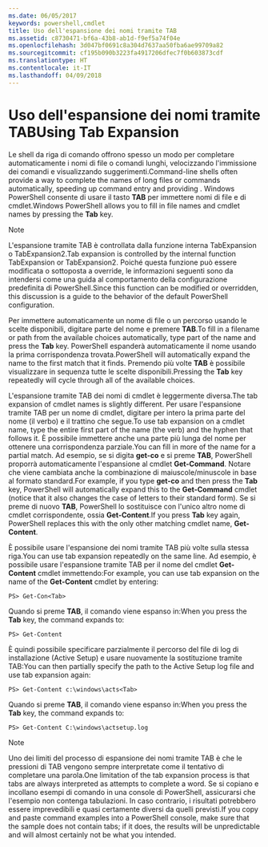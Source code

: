 ```yaml
---
ms.date: 06/05/2017
keywords: powershell,cmdlet
title: Uso dell'espansione dei nomi tramite TAB
ms.assetid: c8730471-bf6a-43b8-ab1d-f9ef5a74f04e
ms.openlocfilehash: 3d047bf0691c8a304d7637aa50fba6ae99709a82
ms.sourcegitcommit: cf195b090b3223fa4917206dfec7f0b603873cdf
ms.translationtype: HT
ms.contentlocale: it-IT
ms.lasthandoff: 04/09/2018
---
```

# <a name="using-tab-expansion"></a><span data-ttu-id="61c09-103">Uso dell'espansione dei nomi tramite TAB</span><span class="sxs-lookup"><span data-stu-id="61c09-103">Using Tab Expansion</span></span>

<span data-ttu-id="61c09-104">Le shell da riga di comando offrono spesso un modo per completare automaticamente i nomi di file o comandi lunghi, velocizzando l'immissione dei comandi e visualizzando suggerimenti.</span><span class="sxs-lookup"><span data-stu-id="61c09-104">Command-line shells often provide a way to complete the names of long files or commands automatically, speeding up command entry and providing .</span></span> <span data-ttu-id="61c09-105">Windows PowerShell consente di usare il tasto **TAB** per immettere nomi di file e di cmdlet.</span><span class="sxs-lookup"><span data-stu-id="61c09-105">Windows PowerShell allows you to fill in file names and cmdlet names by pressing the **Tab** key.</span></span>

> [!NOTE]
> <span data-ttu-id="61c09-106">L'espansione tramite TAB è controllata dalla funzione interna TabExpansion o TabExpansion2.</span><span class="sxs-lookup"><span data-stu-id="61c09-106">Tab expansion is controlled by the internal function TabExpansion or TabExpansion2.</span></span> <span data-ttu-id="61c09-107">Poiché questa funzione può essere modificata o sottoposta a override, le informazioni seguenti sono da intendersi come una guida al comportamento della configurazione predefinita di PowerShell.</span><span class="sxs-lookup"><span data-stu-id="61c09-107">Since this function can be modified or overridden, this discussion is a guide to the behavior of the default PowerShell configuration.</span></span>

<span data-ttu-id="61c09-108">Per immettere automaticamente un nome di file o un percorso usando le scelte disponibili, digitare parte del nome e premere **TAB**.</span><span class="sxs-lookup"><span data-stu-id="61c09-108">To fill in a filename or path from the available choices automatically, type part of the name and press the **Tab** key.</span></span> <span data-ttu-id="61c09-109">PowerShell espanderà automaticamente il nome usando la prima corrispondenza trovata.</span><span class="sxs-lookup"><span data-stu-id="61c09-109">PowerShell will automatically expand the name to the first match that it finds.</span></span> <span data-ttu-id="61c09-110">Premendo più volte **TAB** è possibile visualizzare in sequenza tutte le scelte disponibili.</span><span class="sxs-lookup"><span data-stu-id="61c09-110">Pressing the **Tab** key repeatedly will cycle through all of the available choices.</span></span>

<span data-ttu-id="61c09-111">L'espansione tramite TAB dei nomi di cmdlet è leggermente diversa.</span><span class="sxs-lookup"><span data-stu-id="61c09-111">The tab expansion of cmdlet names is slightly different.</span></span> <span data-ttu-id="61c09-112">Per usare l'espansione tramite TAB per un nome di cmdlet, digitare per intero la prima parte del nome (il verbo) e il trattino che segue.</span><span class="sxs-lookup"><span data-stu-id="61c09-112">To use tab expansion on a cmdlet name, type the entire first part of the name (the verb) and the hyphen that follows it.</span></span> <span data-ttu-id="61c09-113">È possibile immettere anche una parte più lunga del nome per ottenere una corrispondenza parziale.</span><span class="sxs-lookup"><span data-stu-id="61c09-113">You can fill in more of the name for a partial match.</span></span> <span data-ttu-id="61c09-114">Ad esempio, se si digita **get-co** e si preme **TAB**, PowerShell proporrà automaticamente l'espansione al cmdlet **Get-Command**. Notare che viene cambiata anche la combinazione di maiuscole/minuscole in base al formato standard.</span><span class="sxs-lookup"><span data-stu-id="61c09-114">For example, if you type **get-co** and then press the **Tab** key, PowerShell will automatically expand this to the **Get-Command** cmdlet (notice that it also changes the case of letters to their standard form).</span></span> <span data-ttu-id="61c09-115">Se si preme di nuovo **TAB**, PowerShell lo sostituisce con l'unico altro nome di cmdlet corrispondente, ossia **Get-Content**.</span><span class="sxs-lookup"><span data-stu-id="61c09-115">If you press **Tab** key again, PowerShell replaces this with the only other matching cmdlet name, **Get-Content**.</span></span>

<span data-ttu-id="61c09-116">È possibile usare l'espansione dei nomi tramite TAB più volte sulla stessa riga.</span><span class="sxs-lookup"><span data-stu-id="61c09-116">You can use tab expansion repeatedly on the same line.</span></span> <span data-ttu-id="61c09-117">Ad esempio, è possibile usare l'espansione tramite TAB per il nome del cmdlet **Get-Content** cmdlet immettendo:</span><span class="sxs-lookup"><span data-stu-id="61c09-117">For example, you can use tab expansion on the name of the **Get-Content** cmdlet by entering:</span></span>

```
PS> Get-Con<Tab>
```

<span data-ttu-id="61c09-118">Quando si preme **TAB**, il comando viene espanso in:</span><span class="sxs-lookup"><span data-stu-id="61c09-118">When you press the **Tab** key, the command expands to:</span></span>

```
PS> Get-Content
```

<span data-ttu-id="61c09-119">È quindi possibile specificare parzialmente il percorso del file di log di installazione (Active Setup) e usare nuovamente la sostituzione tramite TAB:</span><span class="sxs-lookup"><span data-stu-id="61c09-119">You can then partially specify the path to the Active Setup log file and use tab expansion again:</span></span>

```
PS> Get-Content c:\windows\acts<Tab>
```

<span data-ttu-id="61c09-120">Quando si preme **TAB**, il comando viene espanso in:</span><span class="sxs-lookup"><span data-stu-id="61c09-120">When you press the **Tab** key, the command expands to:</span></span>

```
PS> Get-Content C:\windows\actsetup.log
```

> [!NOTE]
> <span data-ttu-id="61c09-121">Uno dei limiti del processo di espansione dei nomi tramite TAB è che le pressioni di TAB vengono sempre interpretate come il tentativo di completare una parola.</span><span class="sxs-lookup"><span data-stu-id="61c09-121">One limitation of the tab expansion process is that tabs are always interpreted as attempts to complete a word.</span></span> <span data-ttu-id="61c09-122">Se si copiano e incollano esempi di comando in una console di PowerShell, assicurarsi che l'esempio non contenga tabulazioni. In caso contrario, i risultati potrebbero essere imprevedibili e quasi certamente diversi da quelli previsti.</span><span class="sxs-lookup"><span data-stu-id="61c09-122">If you copy and paste command examples into a PowerShell console, make sure that the sample does not contain tabs; if it does, the results will be unpredictable and will almost certainly not be what you intended.</span></span>